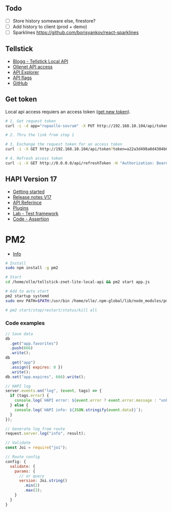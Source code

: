 ## Todo

* [ ] Store history someware else, firestore?
* [ ] Add history to client (prod + demo)
* [ ] Sparklines https://github.com/borisyankov/react-sparklines

## Tellstick

* [Blogg - Tellstick Local API](http://developer.telldus.com/blog/2016/05/24/local-api-for-tellstick-znet-lite-beta-now-in-public-beta)
* [Ollenet API access](http://192.168.10.104/api)
* [API Explorer](http://api.telldus.com/explore/index)
* [API flags](http://developer.telldus.se/doxygen/group__core.html#gaa732c3323e53d50e893c43492e5660c9)
* [GitHub](https://github.com/telldus/telldus/blob/master/examples/python/live/tdtool/tdtool.py)

## Get token

Local api access requiers an access token ([get new token](http://api.telldus.net/localapi/api.html)).

```bash
# 1. Get request token
curl -i -d app="ropaolle-sovrum" -X PUT http://192.168.10.104/api/token

# 2. Thru the link from step 1

# 3. Exchange the request token for an access token
curl -i -X GET http://192.168.10.104/api/token?token=a22a3d498a0d4304b09bf2f2dc7c61b4

# 4. Refresh access token
curl -i -X GET http://0.0.0.0/api/refreshToken -H "Authorization: Bearer eyJhbGciOiJIUzI1NiIsInR5cCI6IkpXVCIsImF1ZCI6IkV4YW1wbGUgYXBwIiwiZXhwIjoxNDUyOTUxNTYyfQ.eyJyZW5ldyI6dHJ1ZSwidHRsIjo4NjQwMH0.HeqoFM6-K5IuQa08Zr9HM9V2TKGRI9VxXlgdsutP7sg"
```

## HAPI Version 17

* [Getting started](https://github.com/sfabriece/hapijs.com/blob/aecc38766cf3c8e16e99e060b05d9c4e57bf0c7d/lib/tutorials/en_US/getting-started.md)
* [Release notes V17](https://github.com/hapijs/hapi/issues/3658)
* [API Referince](https://github.com/hapijs/hapi/blob/master/API.md)
* [Plugins](https://hapijs.com/tutorials/plugins?lang=en_US)
* [Lab - Test framework](https://github.com/hapijs/lab)
* [Code - Assertion](https://github.com/hapijs/code/blob/master/API.md)

# PM2

* [Info](https://www.digitalocean.com/community/tutorials/how-to-set-up-a-node-js-application-for-production-on-ubuntu-16-04)

```bash
# Install
sudo npm install -g pm2

# Start
cd /home/olle/tellstick-znet-lite-local-api && pm2 start app.js

# Add to auto start
pm2 startup systemd
sudo env PATH=$PATH:/usr/bin /home/olle/.npm-global/lib/node_modules/pm2/bin/pm2 startup systemd -u olle --hp /home/olle

# pm2 start/stop/restart/status/kill all
```

### Code examples

```javascript
// Save data
db
  .get("app.favorites")
  .push(666)
  .write();
db
  .get("app")
  .assign({ expires: 0 })
  .write();
db.set("app.expires", 666).write();

// HAPI log
server.events.on("log", (event, tags) => {
  if (tags.error) {
    console.log(`HAPI error: ${event.error ? event.error.message : "unknown"}`);
  } else {
    console.log(`HAPI info: ${JSON.stringify(event.data)}`);
  }
});

// Generate log from route
request.server.log("info", result);

// Validate
const Joi = require("joi");

// Route config
config: {
  validate: {
    params: {
      // or query
      version: Joi.string()
        .min(2)
        .max(3);
    }
  }
}
```

